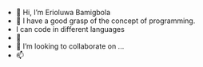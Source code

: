 - 👋 Hi, I’m Erioluwa Bamigbola
- 👀 I have a good grasp of the concept of programming.
- I can code in different languages
- 🌱
- 💞️ I’m looking to collaborate on ...
- 📫 

<!---
Bamigbola123/Bamigbola123 is a ✨ special ✨ repository because its `README.md` (this file) appears on your GitHub profile.
You can click the Preview link to take a look at your changes.
--->
